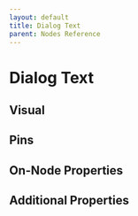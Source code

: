 ```yaml
---
layout: default
title: Dialog Text
parent: Nodes Reference
---
```

# Dialog Text

## Visual

## Pins

## On-Node Properties

## Additional Properties